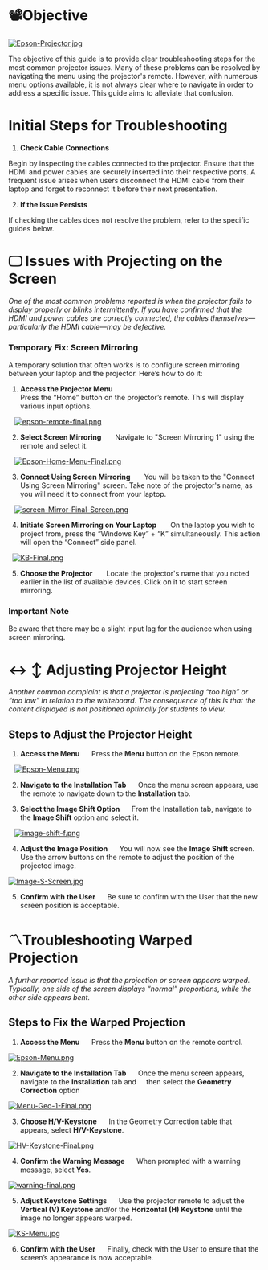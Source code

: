 #  📽️Objective

[![Epson-Projector.jpg](https://i.postimg.cc/jqgg2Y8t/Epson-Projector.jpg)](https://postimg.cc/BtFc7k9V)


The objective of this guide is to provide clear troubleshooting steps for the most common projector issues. Many of these problems can be resolved by navigating the menu using the projector's remote. However, with numerous menu options available, it is not always clear where to navigate in order to address a specific issue. This guide aims to alleviate that confusion.


# Initial Steps for Troubleshooting

1. **Check Cable Connections** <br />

Begin by inspecting the cables connected to the projector. Ensure that the HDMI and power cables are securely inserted into their respective ports. A frequent issue arises when users disconnect the HDMI cable from their laptop and forget to reconnect it before their next presentation.

2. **If the Issue Persists** <br />

If checking the cables does not resolve the problem, refer to the specific guides below.

# 🖵 Issues with Projecting on the Screen

*One of the most common problems reported is when the projector fails to display properly or blinks intermittently. If you have confirmed that the HDMI and power cables are correctly connected, the cables themselves—particularly the HDMI cable—may be defective.*

### Temporary Fix: Screen Mirroring

A temporary solution that often works is to configure screen mirroring between your laptop and the projector. Here’s how to do it:

1. **Access the Projector Menu**  <br />
Press the “Home” button on the projector’s remote. This will display various input options.

   [![epson-remote-final.png](https://i.postimg.cc/7LrK4RJ1/epson-remote-final.png)](https://postimg.cc/TKQVqC9h)

2. **Select Screen Mirroring**  &nbsp;
   Navigate to "Screen Mirroring 1" using the remote and select it.

   [![Epson-Home-Menu-Final.png](https://i.postimg.cc/L6nq46zR/Epson-Home-Menu-Final.png)](https://postimg.cc/YhB2b7ny)

3. **Connect Using Screen Mirroring**  &nbsp;
   You will be taken to the "Connect Using Screen Mirroring" screen. Take note of the projector's name, as you will need it to connect from your laptop.

   [![screen-Mirror-Final-Screen.png](https://i.postimg.cc/RZWbTfK8/screen-Mirror-Final-Screen.png)](https://postimg.cc/xXSRfXsy)

4. **Initiate Screen Mirroring on Your Laptop** &nbsp; 
   On the laptop you wish to project from, press the “Windows Key” + “K” simultaneously. This action will open the “Connect” side panel.

  [![KB-Final.png](https://i.postimg.cc/QN57cMFb/KB-Final.png)](https://postimg.cc/Lh9hp2BY)


5. **Choose the Projector**  &nbsp;
   Locate the projector's name that you noted earlier in the list of available devices. Click on it to start screen mirroring.

### Important Note &nbsp;
Be aware that there may be a slight input lag for the audience when using screen mirroring.

# ↔️ ↕️ Adjusting Projector Height

*Another common complaint is that a projector is projecting “too high” or “too low” in relation to the whiteboard. The consequence of this is that the content displayed is not positioned optimally for students to view.*

## Steps to Adjust the Projector Height

1. **Access the Menu**  
   Press the **Menu** button on the Epson remote.

   [![Epson-Menu.png](https://i.postimg.cc/ryZF8Qv3/Epson-Menu.png)](https://postimg.cc/YjgwRf2z)

2. **Navigate to the Installation Tab**  
   Once the menu screen appears, use the remote to navigate down to the **Installation** tab.

3. **Select the Image Shift Option**  
   From the Installation tab, navigate to the **Image Shift** option and select it.

   [![image-shift-f.png](https://i.postimg.cc/NM7D6yw2/image-shift-f.png)](https://postimg.cc/qhq20vqp)

4. **Adjust the Image Position**  
   You will now see the **Image Shift** screen. Use the arrow buttons on the remote to adjust the position of the projected image.

[![Image-S-Screen.jpg](https://i.postimg.cc/13kbMNbv/Image-S-Screen.jpg)](https://postimg.cc/68hHpTWZ)

5. **Confirm with the User**  
   Be sure to confirm with the User that the new screen position is acceptable.

# 〽️Troubleshooting Warped Projection

*A further reported issue is that the projection or screen appears warped. Typically, one side of the screen displays “normal” proportions, while the other side appears bent.*

## Steps to Fix the Warped Projection

1. **Access the Menu**  
   Press the **Menu** button on the remote control.

[![Epson-Menu.png](https://i.postimg.cc/ryZF8Qv3/Epson-Menu.png)](https://postimg.cc/YjgwRf2z)


2. **Navigate to the Installation Tab**  
   Once the menu screen appears, navigate to the **Installation** tab and
    then select the **Geometry Correction** option

[![Menu-Geo-1-Final.png](https://i.postimg.cc/9Qd9qWFS/Menu-Geo-1-Final.png)](https://postimg.cc/HrLnq1M4)

3. **Choose H/V-Keystone**  
   In the Geometry Correction table that appears, select **H/V-Keystone**.

[![HV-Keystone-Final.png](https://i.postimg.cc/2jxh6jyK/HV-Keystone-Final.png)](https://postimg.cc/NL55Cc16)

4. **Confirm the Warning Message**  
   When prompted with a warning message, select **Yes**.

[![warning-final.png](https://i.postimg.cc/FztvXQ5b/warning-final.png)](https://postimg.cc/vgvk5kmD)

5. **Adjust Keystone Settings**  
   Use the projector remote to adjust the **Vertical (V) Keystone** and/or the **Horizontal (H) Keystone** until the image no longer appears warped.

[![KS-Menu.jpg](https://i.postimg.cc/TP7m9tMv/KS-Menu.jpg)](https://postimg.cc/gwhncq2g)

6. **Confirm with the User**  
   Finally, check with the User to ensure that the screen’s appearance is now acceptable.